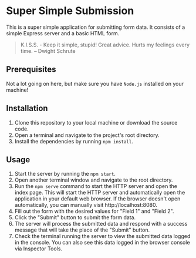 # Super Simple Submission

This is a super simple application for submitting form data. It consists of a simple Express server and a basic HTML form. 

> K.I.S.S. - Keep it simple, stupid! Great advice. Hurts my feelings every time.
– Dwight Schrute

## Prerequisites
Not a lot going on here, but make sure you have `Node.js` installed on your machine!

## Installation
1. Clone this repository to your local machine or download the source code.
2. Open a terminal and navigate to the project's root directory.
3. Install the dependencies by running `npm install`.

## Usage
1. Start the server by running the `npm start`.
2. Open another terminal window and navigate to the root directory.
3. Run the `npm serve` command to start the HTTP server and open the index page. This will start the HTTP server and automatically open the application in your default web browser. If the browser doesn't open automatically, you can manually visit http://localhost:8080.
4. Fill out the form with the desired values for "Field 1" and "Field 2".
5. Click the "Submit" button to submit the form data.
6. The server will process the submitted data and respond with a success message that will take the place of the "Submit" button.
7. Check the terminal running the server to view the submitted data logged in the console. You can also see this data logged in the browser console via Inspector Tools.